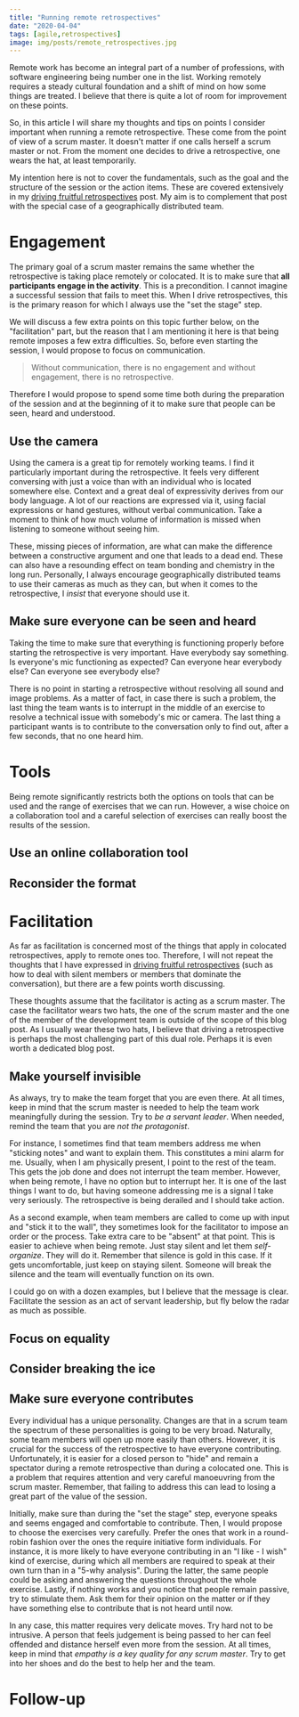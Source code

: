 ```yaml
---
title: "Running remote retrospectives"
date: "2020-04-04"
tags: [agile,retrospectives]
image: img/posts/remote_retrospectives.jpg
---
```


Remote work has become an integral part of a number of professions, with software engineering being number one in the list. Working remotely requires a steady cultural foundation and a shift of mind on how some things are treated. I believe that there is quite a lot of room for improvement on these points.

So, in this article I will share my thoughts and tips on points I consider important when running a remote retrospective. These come from the point of view of a scrum master. It doesn't matter if one calls herself a scrum master or not. From the moment one decides to drive a retrospective, one wears the hat, at least temporarily.

My intention here is not to cover the fundamentals, such as the goal and the structure of the session or the action items. These are covered extensively in my [driving fruitful retrospectives](https://nvoulgaris.com/driving-fruitful-retros) post. My aim is to complement that post with the special case of a geographically distributed team.

# Engagement

The primary goal of a scrum master remains the same whether the retrospective is taking place remotely or colocated. It is to make sure that **all participants engage in the activity**. This is a precondition. I cannot imagine a successful session that fails to meet this. When I drive retrospectives, this is the primary reason for which I always use the "set the stage" step.

We will discuss a few extra points on this topic further below, on the "facilitation" part, but the reason that I am mentioning it here is that being remote imposes a few extra difficulties. So, before even starting the session, I would propose to focus on communication.

> Without communication, there is no engagement and without engagement, there is no retrospective.

Therefore I would propose to spend some time both during the preparation of the session and at the beginning of it to make sure that people can be seen, heard and understood.

## Use the camera

Using the camera is a great tip for remotely working teams. I find it particularly important during the retrospective. It feels very different conversing with just a voice than with an individual who is located somewhere else. Context and a great deal of expressivity derives from our body language. A lot of our reactions are expressed via it, using facial expressions or hand gestures, without verbal communication. Take a moment to think of how much volume of information is missed when listening to someone without seeing him.

These, missing pieces of information, are what can make the difference between a constructive argument and one that leads to a dead end. These can also have a resounding effect on team bonding and chemistry in the long run. Personally, I always encourage geographically distributed teams to use their cameras as much as they can, but when it comes to the retrospective, I *insist* that everyone should use it.

## Make sure everyone can be seen and heard

Taking the time to make sure that everything is functioning properly before starting the retrospective is very important. Have everybody say something. Is everyone's mic functioning as expected? Can everyone hear everybody else? Can everyone see everybody else? 

There is no point in starting a retrospective without resolving all sound and image problems. As a matter of fact, in case there is such a problem, the last thing the team wants is to interrupt in the middle of an exercise to resolve a technical issue with somebody's mic or camera. The last thing a participant wants is to contribute to the conversation only to find out, after a few seconds, that no one heard him.

# Tools

Being remote significantly restricts both the options on tools that can be used and the range of exercises that we can run. However, a wise choice on a collaboration tool and a careful selection of exercises can really boost the results of the session.

## Use an online collaboration tool

## Reconsider the format

# Facilitation

As far as facilitation is concerned most of the things that apply in colocated retrospectives, apply to remote ones too. Therefore, I will not repeat the thoughts that I have expressed in [driving fruitful retrospectives](https://nvoulgaris.com/driving-fruitful-retros) (such as how to deal with silent members or members that dominate the conversation), but there are a few points worth discussing.

These thoughts assume that the facilitator is acting as a scrum master. The case the facilitator wears two hats, the one of the scrum master and the one of the member of the development team is outside of the scope of this blog post. As I usually wear these two hats, I believe that driving a retrospective is perhaps the most challenging part of this dual role. Perhaps it is even worth a dedicated blog post.

## Make yourself invisible

As always, try to make the team forget that you are even there. At all times, keep in mind that the scrum master is needed to help the team work meaningfully during the session. Try to *be a servant leader*. When needed, remind the team that you are *not the protagonist*.

For instance, I sometimes find that team members address me when "sticking notes" and want to explain them. This constitutes a mini alarm for me. Usually, when I am physically present, I point to the rest of the team. This gets the job done and does not interrupt the team member. However, when being remote, I have no option but to interrupt her. It is one of the last things I want to do, but having someone addressing me is a signal I take very seriously. The retrospective is being derailed and I should take action.

As a second example, when team members are called to come up with input and "stick it to the wall", they sometimes look for the facilitator to impose an order or the process. Take extra care to be "absent" at that point. This is easier to achieve when being remote. Just stay silent and let them *self-organize*. They will do it. Remember that silence is gold in this case. If it gets uncomfortable, just keep on staying silent. Someone will break the silence and the team will eventually function on its own.

I could go on with a dozen examples, but I believe that the message is clear. Facilitate the session as an act of servant leadership, but fly below the radar as much as possible.

## Focus on equality

## Consider breaking the ice

## Make sure everyone contributes

Every individual has a unique personality. Changes are that in a scrum team the spectrum of these personalities is going to be very broad. Naturally, some team members will open up more easily than others. However, it is crucial for the success of the retrospective to have everyone contributing. Unfortunately, it is easier for a closed person to "hide" and remain a spectator during a remote retrospective than during a colocated one. This is a problem that requires attention and very careful manoeuvring from the scrum master. Remember, that failing to address this can lead to losing a great part of the value of the session.

Initially, make sure than during the "set the stage" step, everyone speaks and seems engaged and comfortable to contribute. Then, I would propose to choose the exercises very carefully. Prefer the ones that work in a round-robin fashion over the ones the require initiative form individuals. For instance, it is more likely to have  everyone contributing in an "I like - I wish" kind of exercise, during which all members are required to speak at their own turn than in a "5-why analysis". During the latter, the same people could be asking and answering the questions throughout the whole exercise. Lastly, if nothing works and you notice that people remain passive, try to stimulate them. Ask them for their opinion on the matter or if they have something else to contribute that is not heard until now.

In any case, this matter requires very delicate moves. Try hard not to be intrusive. A person that feels judgement is being passed to her can feel offended and distance herself even more from the session. At all times, keep in mind that *empathy is a key quality for any scrum master*. Try to get into her shoes and do the best to help her and the team.

# Follow-up
